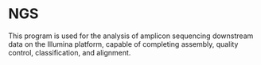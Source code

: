 # NGS
This program is used for the analysis of amplicon sequencing downstream data on the Illumina platform, capable of completing assembly, quality control, classification, and alignment.
